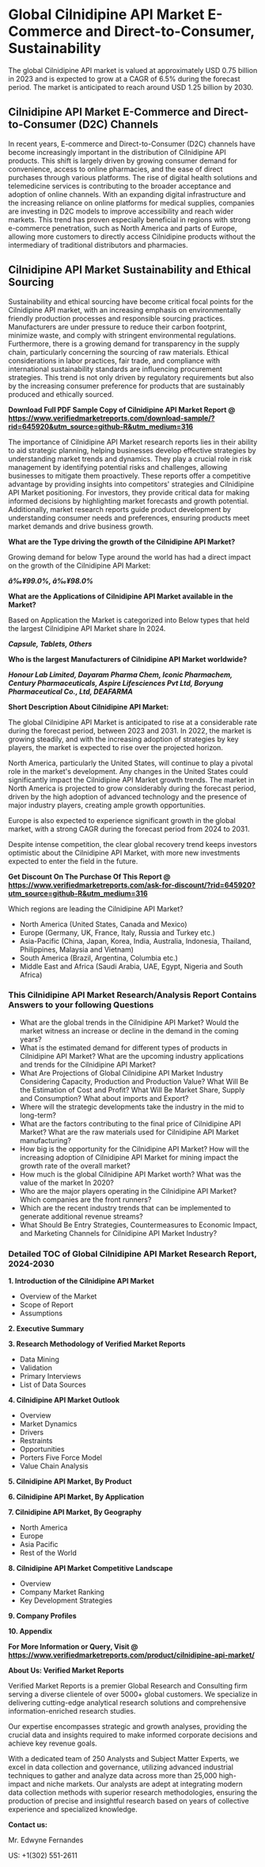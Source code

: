 <h1>Global Cilnidipine API Market E-Commerce and Direct-to-Consumer, Sustainability</h1><p class=""><p>The global Cilnidipine API market is valued at approximately USD 0.75 billion in 2023 and is expected to grow at a CAGR of 6.5% during the forecast period. The market is anticipated to reach around USD 1.25 billion by 2030.</p><h2>Cilnidipine API Market E-Commerce and Direct-to-Consumer (D2C) Channels</h2><p>In recent years, E-commerce and Direct-to-Consumer (D2C) channels have become increasingly important in the distribution of Cilnidipine API products. This shift is largely driven by growing consumer demand for convenience, access to online pharmacies, and the ease of direct purchases through various platforms. The rise of digital health solutions and telemedicine services is contributing to the broader acceptance and adoption of online channels. With an expanding digital infrastructure and the increasing reliance on online platforms for medical supplies, companies are investing in D2C models to improve accessibility and reach wider markets. This trend has proven especially beneficial in regions with strong e-commerce penetration, such as North America and parts of Europe, allowing more customers to directly access Cilnidipine products without the intermediary of traditional distributors and pharmacies.</p><h2>Cilnidipine API Market Sustainability and Ethical Sourcing</h2><p>Sustainability and ethical sourcing have become critical focal points for the Cilnidipine API market, with an increasing emphasis on environmentally friendly production processes and responsible sourcing practices. Manufacturers are under pressure to reduce their carbon footprint, minimize waste, and comply with stringent environmental regulations. Furthermore, there is a growing demand for transparency in the supply chain, particularly concerning the sourcing of raw materials. Ethical considerations in labor practices, fair trade, and compliance with international sustainability standards are influencing procurement strategies. This trend is not only driven by regulatory requirements but also by the increasing consumer preference for products that are sustainably produced and ethically sourced.</p></p><p class=""><strong>Download Full PDF Sample Copy of Cilnidipine API Market Report @ <a href="https://www.verifiedmarketreports.com/download-sample/?rid=645920&utm_source=github-R&utm_medium=316" target="_blank">https://www.verifiedmarketreports.com/download-sample/?rid=645920&utm_source=github-R&utm_medium=316</a></strong></p><p>The importance of&nbsp;Cilnidipine API Market research reports lies in their ability to aid strategic planning, helping businesses develop effective strategies by understanding market trends and dynamics. They play a crucial role in risk management by identifying potential risks and challenges, allowing businesses to mitigate them proactively. These reports offer a competitive advantage by providing insights into competitors' strategies and Cilnidipine API Market positioning. For investors, they provide critical data for making informed decisions by highlighting market forecasts and growth potential. Additionally, market research reports guide product development by understanding consumer needs and preferences, ensuring products meet market demands and drive business growth.</p><p><strong>What are the&nbsp;Type driving the growth of the Cilnidipine API Market?</strong></p><p id="" class="">Growing demand for below Type around the world has had a direct impact on the growth of the Cilnidipine API Market:</p><p class=""><em><strong>â‰¥99.0%, â‰¥98.0%</strong></em></p><p class=""><strong>What are the&nbsp;Applications&nbsp;of Cilnidipine API Market available in the Market?</strong></p><p id="" class="">Based on Application the Market is categorized into Below types that held the largest Cilnidipine API Market share In 2024.</p><p class=""><em><strong>Capsule, Tablets, Others</strong></em></p><p class=""><strong>Who is the largest Manufacturers of Cilnidipine API Market worldwide?</strong></p><p><em><strong>Honour Lab Limited, Dayaram Pharma Chem, Iconic Pharmachem, Century Pharmaceuticals, Aspire Lifesciences Pvt Ltd, Boryung Pharmaceutical Co., Ltd, DEAFARMA</strong></em></p><p id="" class=""><strong>Short Description About Cilnidipine API Market:</strong></p><p>The global Cilnidipine API Market is anticipated to rise at a considerable rate during the forecast period, between 2023 and 2031. In 2022, the market is growing steadily, and with the increasing adoption of strategies by key players, the market is expected to rise over the projected horizon.</p><p>North America, particularly the United States, will continue to play a pivotal role in the market's development. Any changes in the United States could significantly impact the Cilnidipine API Market growth trends. The market in North America is projected to grow considerably during the forecast period, driven by the high adoption of advanced technology and the presence of major industry players, creating ample growth opportunities.</p><p>Europe is also expected to experience significant growth in the global market, with a strong CAGR during the forecast period from 2024 to 2031.</p><p>Despite intense competition, the clear global recovery trend keeps investors optimistic about the Cilnidipine API Market, with more new investments expected to enter the field in the future.</p><p id="" class=""><strong>Get Discount On The Purchase Of This Report @ <a href="https://www.verifiedmarketreports.com/ask-for-discount/?rid=645920?utm_source=github-R&utm_medium=316" target="_blank">https://www.verifiedmarketreports.com/ask-for-discount/?rid=645920?utm_source=github-R&utm_medium=316</a></strong></p><p class="">Which regions are leading the Cilnidipine API Market?</p><ul><li>North America (United States, Canada and Mexico)</li><li>Europe (Germany, UK, France, Italy, Russia and Turkey etc.)</li><li>Asia-Pacific (China, Japan, Korea, India, Australia, Indonesia, Thailand, Philippines, Malaysia and Vietnam)</li><li>South America (Brazil, Argentina, Columbia etc.)</li><li>Middle East and Africa (Saudi Arabia, UAE, Egypt, Nigeria and South Africa)</li></ul><h3 id="" class="">This Cilnidipine API Market Research/Analysis Report Contains Answers to your following Questions</h3><ul><li>What are the global trends in the Cilnidipine API Market? Would the market witness an increase or decline in the demand in the coming years?</li><li>What is the estimated demand for different types of products in Cilnidipine API Market? What are the upcoming industry applications and trends for the Cilnidipine API Market?</li><li>What Are Projections of Global Cilnidipine API Market Industry Considering Capacity, Production and Production Value? What Will Be the Estimation of Cost and Profit? What Will Be Market Share, Supply and Consumption? What about imports and Export?</li><li>Where will the strategic developments take the industry in the mid to long-term?</li><li>What are the factors contributing to the final price of Cilnidipine API Market? What are the raw materials used for Cilnidipine API Market manufacturing?</li><li>How big is the opportunity for the Cilnidipine API Market? How will the increasing adoption of Cilnidipine API Market for mining impact the growth rate of the overall market?</li><li>How much is the global Cilnidipine API Market worth? What was the value of the market In 2020?</li><li>Who are the major players operating in the Cilnidipine API Market? Which companies are the front runners?</li><li>Which are the recent industry trends that can be implemented to generate additional revenue streams?</li><li>What Should Be Entry Strategies, Countermeasures to Economic Impact, and Marketing Channels for Cilnidipine API Market Industry?</li></ul><h3 id="" class="">Detailed TOC of Global Cilnidipine API Market Research Report, 2024-2030</h3><p id="" class=""><strong>1. Introduction of the Cilnidipine API Market</strong></p><ul><li>Overview of the Market</li><li>Scope of Report</li><li>Assumptions</li></ul><p id="" class=""><strong>2. Executive Summary</strong></p><p id="" class=""><strong>3. Research Methodology of Verified Market Reports</strong></p><ul><li>Data Mining</li><li>Validation</li><li>Primary Interviews</li><li>List of Data Sources</li></ul><p id="" class=""><strong>4. Cilnidipine API Market Outlook</strong></p><ul><li>Overview</li><li>Market Dynamics</li><li>Drivers</li><li>Restraints</li><li>Opportunities</li><li>Porters Five Force Model</li><li>Value Chain Analysis</li></ul><p id="" class=""><strong>5. Cilnidipine API Market, By Product</strong></p><p id="" class=""><strong>6. Cilnidipine API Market, By Application</strong></p><p id="" class=""><strong>7. Cilnidipine API Market, By Geography</strong></p><ul><li>North America</li><li>Europe</li><li>Asia Pacific</li><li>Rest of the World</li></ul><p id="" class=""><strong>8. Cilnidipine API Market Competitive Landscape</strong></p><ul><li>Overview</li><li>Company Market Ranking</li><li>Key Development Strategies</li></ul><p id="" class=""><strong>9. Company Profiles</strong></p><p id="" class=""><strong>10. Appendix</strong></p><p id="" class=""><strong>For More Information or Query, Visit @ <a href="https://www.verifiedmarketreports.com/product/cilnidipine-api-market/" target="_blank">https://www.verifiedmarketreports.com/product/cilnidipine-api-market/</a></strong></p><p id="" class=""><strong>About Us: Verified Market Reports</strong></p><p id="" class="">Verified Market Reports is a premier Global Research and Consulting firm serving a diverse clientele of over 5000+ global customers. We specialize in delivering cutting-edge analytical research solutions and comprehensive information-enriched research studies.</p><p id="" class="">Our expertise encompasses strategic and growth analyses, providing the crucial data and insights required to make informed corporate decisions and achieve key revenue goals.</p><p id="" class="">With a dedicated team of 250 Analysts and Subject Matter Experts, we excel in data collection and governance, utilizing advanced industrial techniques to gather and analyze data across more than 25,000 high-impact and niche markets. Our analysts are adept at integrating modern data collection methods with superior research methodologies, ensuring the production of precise and insightful research based on years of collective experience and specialized knowledge.</p><p id="" class=""><strong>Contact us:</strong></p><p id="" class="">Mr. Edwyne Fernandes</p><p id="" class="">US: +1(302) 551-2611</p>